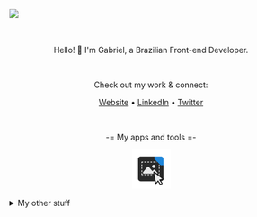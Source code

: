 ![](https://78.media.tumblr.com/90e492ee0cadaa2289e8d7287c22b122/tumblr_pa5l001s051u0zmo4o1_1280.gif)

<br>

<div align="center">

Hello! 👋 I'm Gabriel, a Brazilian Front-end Developer.

<br>

Check out my work & connect:

<p>
  <a href="https://nascimentodev.com" target="_blank">Website</a> • 
  <a href="https://www.linkedin.com/in/gabriel-nascimento-gama-5b0b30185/" target="_blank">LinkedIn</a> •
  <a href="[YOUR_TWITTER_LINK_HERE]" target="_blank">Twitter</a>
</p>

<br>

-= My apps and tools =-

<p align="center">
  <a href="https://github.com/GabrielBaiano/Banered/tree/main" target="_blank"><img src="https://raw.githubusercontent.com/GabrielBaiano/Banered/main/src/assets/icon.png" alt="Banered Showcase" width="69"/></a>
</p>

</div>

<details>
<summary> My other stuff </summary>
<p aling="center">
  <a href="https://nascimentodev.com/"><img height="120" src="https://github-readme-stats.vercel.app/api?username=GabrielBaiano&show_icons=true&theme=tokyonight"  aling="center"/></a>
  <a href="https://nascimentodev.com/"><img height="120" src="https://github-readme-stats.vercel.app/api/top-langs/?username=GabrielBaiano&layout=compact&theme=tokyonight"  aling="center"/></a>
</p>

</details>
